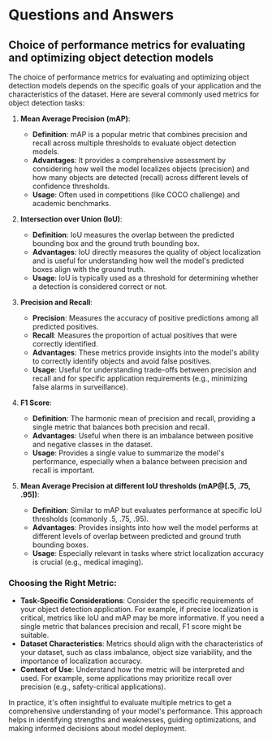 # Questions and Answers

## Choice of performance metrics for evaluating and optimizing object detection models

The choice of performance metrics for evaluating and optimizing object detection models depends on the specific goals of your application and the characteristics of the dataset. Here are several commonly used metrics for object detection tasks:

1. **Mean Average Precision (mAP)**:

   - **Definition**: mAP is a popular metric that combines precision and recall across multiple thresholds to evaluate object detection models.
   - **Advantages**: It provides a comprehensive assessment by considering how well the model localizes objects (precision) and how many objects are detected (recall) across different levels of confidence thresholds.
   - **Usage**: Often used in competitions (like COCO challenge) and academic benchmarks.
2. **Intersection over Union (IoU)**:

   - **Definition**: IoU measures the overlap between the predicted bounding box and the ground truth bounding box.
   - **Advantages**: IoU directly measures the quality of object localization and is useful for understanding how well the model's predicted boxes align with the ground truth.
   - **Usage**: IoU is typically used as a threshold for determining whether a detection is considered correct or not.
3. **Precision and Recall**:

   - **Precision**: Measures the accuracy of positive predictions among all predicted positives.
   - **Recall**: Measures the proportion of actual positives that were correctly identified.
   - **Advantages**: These metrics provide insights into the model's ability to correctly identify objects and avoid false positives.
   - **Usage**: Useful for understanding trade-offs between precision and recall and for specific application requirements (e.g., minimizing false alarms in surveillance).
4. **F1 Score**:

   - **Definition**: The harmonic mean of precision and recall, providing a single metric that balances both precision and recall.
   - **Advantages**: Useful when there is an imbalance between positive and negative classes in the dataset.
   - **Usage**: Provides a single value to summarize the model's performance, especially when a balance between precision and recall is important.
5. **Mean Average Precision at different IoU thresholds (mAP@[.5, .75, .95])**:

   - **Definition**: Similar to mAP but evaluates performance at specific IoU thresholds (commonly .5, .75, .95).
   - **Advantages**: Provides insights into how well the model performs at different levels of overlap between predicted and ground truth bounding boxes.
   - **Usage**: Especially relevant in tasks where strict localization accuracy is crucial (e.g., medical imaging).

### Choosing the Right Metric:

- **Task-Specific Considerations**: Consider the specific requirements of your object detection application. For example, if precise localization is critical, metrics like IoU and mAP may be more informative. If you need a single metric that balances precision and recall, F1 score might be suitable.
- **Dataset Characteristics**: Metrics should align with the characteristics of your dataset, such as class imbalance, object size variability, and the importance of localization accuracy.
- **Context of Use**: Understand how the metric will be interpreted and used. For example, some applications may prioritize recall over precision (e.g., safety-critical applications).

In practice, it's often insightful to evaluate multiple metrics to get a comprehensive understanding of your model's performance. This approach helps in identifying strengths and weaknesses, guiding optimizations, and making informed decisions about model deployment.
